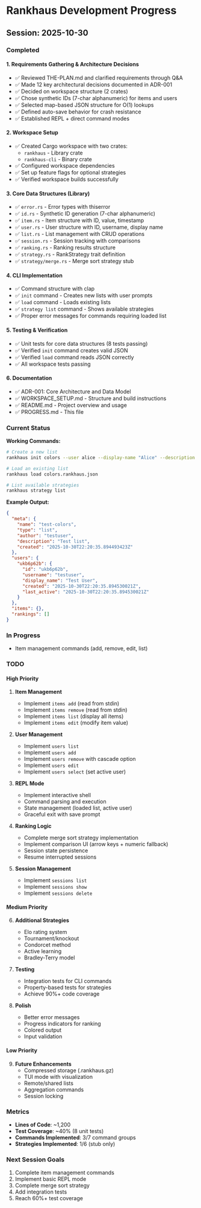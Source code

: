 # Rankhaus Development Progress

## Session: 2025-10-30

### Completed

#### 1. Requirements Gathering & Architecture Decisions
- ✅ Reviewed THE-PLAN.md and clarified requirements through Q&A
- ✅ Made 12 key architectural decisions documented in ADR-001
- ✅ Decided on workspace structure (2 crates)
- ✅ Chose synthetic IDs (7-char alphanumeric) for items and users
- ✅ Selected map-based JSON structure for O(1) lookups
- ✅ Defined auto-save behavior for crash resistance
- ✅ Established REPL + direct command modes

#### 2. Workspace Setup
- ✅ Created Cargo workspace with two crates:
  - `rankhaus` - Library crate
  - `rankhaus-cli` - Binary crate
- ✅ Configured workspace dependencies
- ✅ Set up feature flags for optional strategies
- ✅ Verified workspace builds successfully

#### 3. Core Data Structures (Library)
- ✅ `error.rs` - Error types with thiserror
- ✅ `id.rs` - Synthetic ID generation (7-char alphanumeric)
- ✅ `item.rs` - Item structure with ID, value, timestamp
- ✅ `user.rs` - User structure with ID, username, display name
- ✅ `list.rs` - List management with CRUD operations
- ✅ `session.rs` - Session tracking with comparisons
- ✅ `ranking.rs` - Ranking results structure
- ✅ `strategy.rs` - RankStrategy trait definition
- ✅ `strategy/merge.rs` - Merge sort strategy stub

#### 4. CLI Implementation
- ✅ Command structure with clap
- ✅ `init` command - Creates new lists with user prompts
- ✅ `load` command - Loads existing lists
- ✅ `strategy list` command - Shows available strategies
- ✅ Proper error messages for commands requiring loaded list

#### 5. Testing & Verification
- ✅ Unit tests for core data structures (8 tests passing)
- ✅ Verified `init` command creates valid JSON
- ✅ Verified `load` command reads JSON correctly
- ✅ All workspace tests passing

#### 6. Documentation
- ✅ ADR-001: Core Architecture and Data Model
- ✅ WORKSPACE_SETUP.md - Structure and build instructions
- ✅ README.md - Project overview and usage
- ✅ PROGRESS.md - This file

### Current Status

**Working Commands:**
```bash
# Create a new list
rankhaus init colors --user alice --display-name "Alice" --description "My colors"

# Load an existing list
rankhaus load colors.rankhaus.json

# List available strategies
rankhaus strategy list
```

**Example Output:**
```json
{
  "meta": {
    "name": "test-colors",
    "type": "list",
    "author": "testuser",
    "description": "Test list",
    "created": "2025-10-30T22:20:35.894493423Z"
  },
  "users": {
    "ukb6p62b": {
      "id": "ukb6p62b",
      "username": "testuser",
      "display_name": "Test User",
      "created": "2025-10-30T22:20:35.894530021Z",
      "last_active": "2025-10-30T22:20:35.894530021Z"
    }
  },
  "items": {},
  "rankings": []
}
```

### In Progress

- Item management commands (add, remove, edit, list)

### TODO

#### High Priority
1. **Item Management**
   - Implement `items add` (read from stdin)
   - Implement `items remove` (read from stdin)
   - Implement `items list` (display all items)
   - Implement `items edit` (modify item value)

2. **User Management**
   - Implement `users list`
   - Implement `users add`
   - Implement `users remove` with cascade option
   - Implement `users edit`
   - Implement `users select` (set active user)

3. **REPL Mode**
   - Implement interactive shell
   - Command parsing and execution
   - State management (loaded list, active user)
   - Graceful exit with save prompt

4. **Ranking Logic**
   - Complete merge sort strategy implementation
   - Implement comparison UI (arrow keys + numeric fallback)
   - Session state persistence
   - Resume interrupted sessions

5. **Session Management**
   - Implement `sessions list`
   - Implement `sessions show`
   - Implement `sessions delete`

#### Medium Priority
6. **Additional Strategies**
   - Elo rating system
   - Tournament/knockout
   - Condorcet method
   - Active learning
   - Bradley-Terry model

7. **Testing**
   - Integration tests for CLI commands
   - Property-based tests for strategies
   - Achieve 90%+ code coverage

8. **Polish**
   - Better error messages
   - Progress indicators for ranking
   - Colored output
   - Input validation

#### Low Priority
9. **Future Enhancements**
   - Compressed storage (.rankhaus.gz)
   - TUI mode with visualization
   - Remote/shared lists
   - Aggregation commands
   - Session locking

### Metrics

- **Lines of Code**: ~1,200
- **Test Coverage**: ~40% (8 unit tests)
- **Commands Implemented**: 3/7 command groups
- **Strategies Implemented**: 1/6 (stub only)

### Next Session Goals

1. Complete item management commands
2. Implement basic REPL mode
3. Complete merge sort strategy
4. Add integration tests
5. Reach 60%+ test coverage
